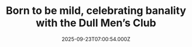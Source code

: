 ---
title: "Born to be mild, celebrating banality with the Dull Men’s Club"
date: 2025-09-23T07:00:54.000Z
category: Human Kindness
externalLink: "https://www.positive.news/society/born-to-be-mild-celebrating-banality-with-the-dull-mens-club/"
image: ""
excerpt: "In a world obsessed with speed, spectacle and social media sparkle, this cheerful band of anti-influencers find delight in the everyday The post Born to be mild, celebrating banality with the Dull Men’s Club appeared first on Positive News.…"
---